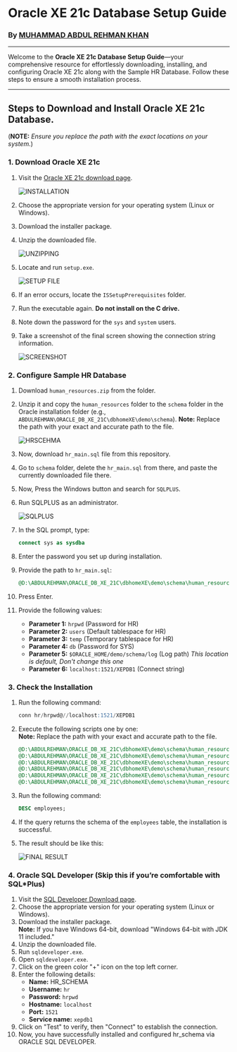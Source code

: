 # Oracle XE 21c Database Setup Guide
### **By [MUHAMMAD ABDUL REHMAN KHAN](https://github.com/mabdulrehmankhan)**

---

Welcome to the **Oracle XE 21c Database Setup Guide**—your comprehensive resource for effortlessly downloading, installing, and configuring Oracle XE 21c along with the Sample HR Database. Follow these steps to ensure a smooth installation process.

---

## Steps to Download and Install Oracle XE 21c Database.
(**NOTE:** *Ensure you replace the path with the exact locations on your system.*)


### 1. Download Oracle XE 21c
1. Visit the [Oracle XE 21c download page](https://www.oracle.com/database/technologies/xe-downloads.html).

   ![INSTALLATION](install.png)

2. Choose the appropriate version for your operating system (Linux or Windows).
3. Download the installer package.
4. Unzip the downloaded file.

   ![UNZIPPING](unzip.png)

5. Locate and run `setup.exe`.

   ![SETUP FILE](setup.png)

6. If an error occurs, locate the `ISSetupPrerequisites` folder.
7. Run the executable again. **Do not install on the C drive.**
8. Note down the password for the `sys` and `system` users.
9. Take a screenshot of the final screen showing the connection string information.

   ![SCREENSHOT](screenshot.png)


### 2. Configure Sample HR Database
1. Download `human_resources.zip` from the folder.
2. Unzip it and copy the `human_resources` folder to the `schema` folder in the Oracle installation folder (e.g., `ABDULREHMAN\ORACLE_DB_XE_21C\dbhomeXE\demo\schema`).
   **Note:** Replace the path with your exact and accurate path to the file.

   ![HRSCEHMA](hrschema.png)


3. Now, download `hr_main.sql` file from this repository.
4. Go to `schema` folder, delete the `hr_main.sql` from there, and paste the currently downloaded file there.
5. Now, Press the Windows button and search for `SQLPLUS`.
6. Run SQLPLUS as an administrator.

   ![SQLPLUS](sqlplus.png)

7. In the SQL prompt, type:
    ```sql
    connect sys as sysdba
    ```
8. Enter the password you set up during installation.
9. Provide the path to `hr_main.sql`:
    ```sql
    @D:\ABDULREHMAN\ORACLE_DB_XE_21C\dbhomeXE\demo\schema\human_resources\hr_main.sql
    ```
10. Press Enter.
11. Provide the following values:
    - **Parameter 1:** `hrpwd` (Password for HR)
    - **Parameter 2:** `users` (Default tablespace for HR)
    - **Parameter 3:** `temp` (Temporary tablespace for HR)
    - **Parameter 4:** `db` (Password for SYS)
    - **Parameter 5:** `$ORACLE_HOME/demo/schema/log` (Log path) _This location is default, Don't change this one_
    - **Parameter 6:** `localhost:1521/XEPDB1` (Connect string)

### 3. Check the Installation
1. Run the following command:
    ```sql
    conn hr/hrpwd@//localhost:1521/XEPDB1
    ```
2. Execute the following scripts one by one:  
   **Note:** Replace the path with your exact and accurate path to the file.
    ```sql
    @D:\ABDULREHMAN\ORACLE_DB_XE_21C\dbhomeXE\demo\schema\human_resources\hr_cre.sql
    @D:\ABDULREHMAN\ORACLE_DB_XE_21C\dbhomeXE\demo\schema\human_resources\hr_popul.sql
    @D:\ABDULREHMAN\ORACLE_DB_XE_21C\dbhomeXE\demo\schema\human_resources\hr_idx.sql
    @D:\ABDULREHMAN\ORACLE_DB_XE_21C\dbhomeXE\demo\schema\human_resources\hr_code.sql
    @D:\ABDULREHMAN\ORACLE_DB_XE_21C\dbhomeXE\demo\schema\human_resources\hr_comnt.sql
    @D:\ABDULREHMAN\ORACLE_DB_XE_21C\dbhomeXE\demo\schema\human_resources\hr_analz.sql
    ```
3. Run the following command:
    ```sql
    DESC employees;
    ```
4. If the query returns the schema of the `employees` table, the installation is successful.
5. The result should be like this:

   ![FINAL RESULT](final_result.jpg)

### 4. Oracle SQL Developer (Skip this if you’re comfortable with SQL*Plus)
1. Visit the [SQL Developer Download page](https://www.oracle.com/database/sqldeveloper/technologies/download/).
2. Choose the appropriate version for your operating system (Linux or Windows).
3. Download the installer package.  
   **Note:** If you have Windows 64-bit, download "Windows 64-bit with JDK 11 included."
4. Unzip the downloaded file.
5. Run `sqldeveloper.exe`.
6. Open `sqldeveloper.exe`.
7. Click on the green color "+" icon on the top left corner.
8. Enter the following details:
    - **Name:** HR_SCHEMA
    - **Username:** `hr`
    - **Password:** `hrpwd`
    - **Hostname:** `localhost`
    - **Port:** `1521`
    - **Service name:** `xepdb1`
9. Click on "Test" to verify, then "Connect" to establish the connection.
10. Now, you have successfully installed and configured hr_schema via ORACLE SQL DEVELOPER.
